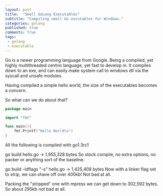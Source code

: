 ```yaml
---
layout: post
title:  "Small GoLang Executables"
subtitle: "Compiling small Go excutables for Windows."
categories: golang
published: true
comments: true
tags:
 - golang
 - executable
---
```


Go is a newer programming language from Google. Being a compiled, yet highly multithreaded centrio language, yet fast to develop in. It compiles down to an exe, and can easily make system call to windows dll via the syscall and unsafe modules.

Having compiled a simple hello world, the size of the executables becomes a concern.

So what can we do about that?

``` go
package main

import "fmt"

func main(){
	fmt.Printf("Hello World\n")
}
```

All the following is compiled with go1.3rc1 

go build hello.go -> 1,955,328 bytes
So stock compile, no extra options, no packer or anything sort of the baseline.

go build -ldflags "-s" hello.go -> 1,425,408 bytes
Now with a linker flag set to strip, we can shave off over 400kb! Not bad at all.

Packing the "stripped" one with mpress we can get down to 302,592 bytes. So about 295kb not bad at all.
